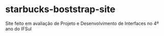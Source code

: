 # starbucks-boststrap-site

Site feito em avaliação de Projeto e Desenvolvimento de Interfaces no 4º ano do IFSul
